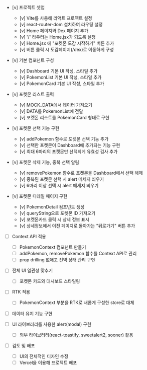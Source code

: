 - [v] 프로젝트 셋업

  - [v] Vite를 사용해 리액트 프로젝트 설정
  - [v] react-router-dom 설치하여 라우팅 설정
  - [v] Home 페이지와 Dex 페이지 추가
  - [v] '/' 라우터는 Home.jsx가 되도록 설정
  - [v] Home.jsx 에 "포켓몬 도감 시작하기" 버튼 추가
  - [v] 버튼 클릭 시 도감페이지(/dex)로 이동하게 구성

- [v] 기본 컴포넌트 구성

  - [v] Dashboard 기본 UI 작성, 스타일 추가
  - [v] PokemonList 기본 UI 작성, 스타일 추가
  - [v] PokemonCard 기본 UI 작성, 스타일 추가

- [v] 포켓몬 리스트 출력

  - [v] MOCK_DATA에서 데이터 가져오기
  - [v] DATA를 PokemonList에 전달
  - [v] 포켓몬 리스트를 PokemonCard 형태로 구현

- [v] 포켓몬 선택 기능 구현

  - [v] addPokemon 함수로 포켓몬 선택 기능 추가
  - [v] 선택한 포켓몬이 Dashboard에 추가되는 기능 구현
  - [v] 최대 6마리의 포켓몬만 선택되게 유효성 검사 추가

- [v] 포켓몬 삭제 기능, 중복 선택 알림

  - [v] removePokemon 함수로 포켓몬을 Dashboard에서 선택 해제
  - [v] 중복된 포켓몬 선택 시 alert 메세지 띄우기
  - [v] 6마리 이상 선택 시 alert 메세지 띄우기

- [v] 포켓몬 디테일 페이지 구현

  - [v] PokemonDetail 컴포넌트 생성
  - [v] queryString으로 포켓몬 ID 가져오기
  - [v] 포켓몬카드 클릭 시 상세 정보 표시
  - [v] 상세정보에서 이전 페이지로 돌아가는 "뒤로가기" 버튼 추가

- [ ] Context API 적용

  - [ ] PokemonContext 컴포넌트 만들기
  - [ ] addPokemon, removePokemon 함수를 Context API로 관리
  - [ ] prop drilling 없애고 전역 상태 관리 구현

- [ ] 전체 UI 일관성 맞추기

  - [ ] 포켓몬 카드와 대시보드 스타일링

- [ ] RTK 적용

  - [ ] PokemonContext 부분을 RTK로 새롭게 구성한 store로 대체

- [ ] 데이터 유지 기능 구현
- [ ] UI 라이브러리를 사용한 alert(modal) 구현

  - [ ] 외부 라이브러리(react-toastify, sweetalert2, sooner) 활용

- [ ] 검토 및 배포
  - [ ] UI의 전체적인 디자인 수정
  - [ ] Vercel을 이용해 프로젝트 배포
